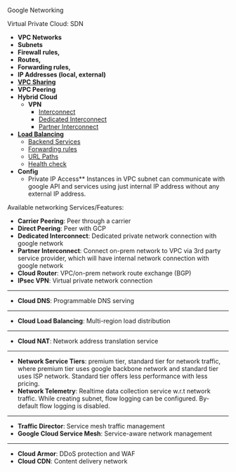 Google Networking


Virtual Private Cloud: SDN

- **VPC Networks**
- **Subnets**
- **Firewall rules,**
- **Routes,**
- **Forwarding rules,**
- **IP Addresses (local, external)**
- [**VPC Sharing**](https://github.com/ashutosh-mishra/Notes/blob/master/shared-VPC-GCP.md)
- **VPC Peering**
- **Hybrid Cloud**
  - **VPN**
    - [Interconnect](https://github.com/ashutosh-mishra/Notes/blob/master/GCP%20Connectivity.md)
    - [Dedicated Interconnect](https://github.com/ashutosh-mishra/Notes/blob/master/GCP%20Connectivity.md)
    - [Partner Interconnect](https://github.com/ashutosh-mishra/Notes/blob/master/GCP%20Connectivity.md)
- [**Load Balancing**](https://github.com/ashutosh-mishra/Notes/blob/master/GCP-Load%20Balancer.md)
  - [Backend Services](https://github.com/ashutosh-mishra/Notes/blob/master/GCP-Load%20Balancer.md)
  - [Forwarding rules](https://github.com/ashutosh-mishra/Notes/blob/master/GCP-Load%20Balancer.md)
  - [URL Paths](https://github.com/ashutosh-mishra/Notes/blob/master/GCP-Load%20Balancer.md)
  - [Health check](https://github.com/ashutosh-mishra/Notes/blob/master/GCP-Load%20Balancer.md)
- **Config**
  - Private IP Access**
    Instances in VPC subnet can communicate with google API and services using just internal IP address without any external IP address.

Available networking Services/Features:
- **Carrier Peering**: Peer through a carrier
- **Direct Peering**: Peer with GCP
- **Dedicated Interconnect**: Dedicated private network connection with google network
- **Partner Interconnect**: Connect on-prem network to VPC via 3rd party service provider, which will have internal network connection with google network
- **Cloud Router**: VPC/on-prem network route exchange (BGP)
- **IPsec VPN**: Virtual private network connection    
********
- **Cloud DNS**: Programmable DNS serving    
********
- **Cloud Load Balancing**: Multi-region load distribution
********
- **Cloud NAT**: Network address translation service
********
- **Network Service Tiers**: premium tier, standard tier for network traffic, where premium tier uses google backbone network and standard tier uses ISP network. Standard tier offers less   performance with less pricing.
- **Network Telemetry**: Realtime data collection service w.r.t network traffic. While creating subnet, flow logging can be configured. By-default flow logging is disabled.
********
- **Traffic Director**: Service mesh traffic management
- **Google Cloud Service Mesh**: Service-aware network management    
********
- **Cloud Armor**: DDoS protection and WAF    
- **Cloud CDN**: Content delivery network

